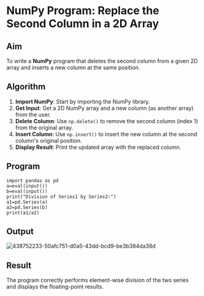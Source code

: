# NumPy Program: Replace the Second Column in a 2D Array

##  Aim
To write a **NumPy** program that deletes the second column from a given 2D array and inserts a new column at the same position.

## Algorithm
1. **Import NumPy**: Start by importing the NumPy library.
2. **Get Input**: Get a 2D NumPy array and a new column (as another array) from the user.
3. **Delete Column**: Use `np.delete()` to remove the second column (index 1) from the original array.
4. **Insert Column**: Use `np.insert()` to insert the new column at the second column's original position.
5. **Display Result**: Print the updated array with the replaced column.

## Program
~~~
import pandas as pd
a=eval(input())
b=eval(input())
print("Division of Series1 by Series2:")
a1=pd.Series(a)
a2=pd.Series(b)
print(a1/a2)
~~~
## Output

![438752233-50afc751-d0a5-43dd-bcd9-be3b384da38d](https://github.com/user-attachments/assets/36f2d47d-92d0-4dac-9eae-02165997259f)

## Result
The program correctly performs element-wise division of the two series and displays the floating-point results.
